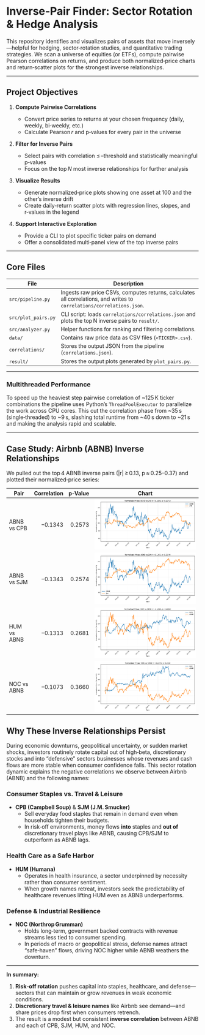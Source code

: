 # Inverse‑Pair Finder: Sector Rotation & Hedge Analysis

This repository identifies and visualizes pairs of assets that move inversely—helpful for hedging, sector‑rotation studies, and quantitative trading strategies. We scan a universe of equities (or ETFs), compute pairwise Pearson correlations on returns, and produce both normalized‑price charts and return‑scatter plots for the strongest inverse relationships.

---

## Project Objectives

1. **Compute Pairwise Correlations**  
   - Convert price series to returns at your chosen frequency (daily, weekly, bi‑weekly, etc.)  
   - Calculate Pearson *r* and p‑values for every pair in the universe  

2. **Filter for Inverse Pairs**  
   - Select pairs with correlation ≤ –threshold and statistically meaningful p‑values  
   - Focus on the top *N* most inverse relationships for further analysis  

3. **Visualize Results**  
   - Generate normalized‑price plots showing one asset at 100 and the other’s inverse drift  
   - Create daily‑return scatter plots with regression lines, slopes, and r‑values in the legend  

4. **Support Interactive Exploration**  
   - Provide a CLI to plot specific ticker pairs on demand  
   - Offer a consolidated multi‑panel view of the top inverse pairs  

---

## Core Files

| File                   | Description                                                                                  |
|------------------------|----------------------------------------------------------------------------------------------|
| `src/pipeline.py`      | Ingests raw price CSVs, computes returns, calculates all correlations, and writes to `correlations/correlations.json`. |
| `src/plot_pairs.py`    | CLI script: loads `correlations/correlations.json` and plots the top N inverse pairs to `result/`. |
| `src/analyzer.py`      | Helper functions for ranking and filtering correlations.                                     |
| `data/`                | Contains raw price data as CSV files (`<TICKER>.csv`).                                       |
| `correlations/`        | Stores the output JSON from the pipeline (`correlations.json`).                              |
| `result/`              | Stores the output plots generated by `plot_pairs.py`.                                        |

---
### Multithreaded Performance

To speed up the heaviest step pairwise correlation of ~125 K ticker combinations the pipeline uses Python’s `ThreadPoolExecutor` to parallelize the work across CPU cores. This cut the correlation phase from ~35 s (single‑threaded) to ~9 s, slashing total runtime from ~40 s down to ~21 s and making the analysis rapid and scalable.

---
## Case Study: Airbnb (ABNB) Inverse Relationships

We pulled out the top 4 ABNB inverse pairs (|r| ≥ 0.13, p ≈ 0.25–0.37) and plotted their normalized‑price series:

| Pair             | Correlation | p‑Value | Chart                                                 |
|------------------|------------:|--------:|-------------------------------------------------------|
| ABNB vs CPB      | −0.1343     | 0.2573  | ![ABNB vs CPB](result/price_plot_ABNB_CPB.png)      |
| ABNB vs SJM      | −0.1343     | 0.2574  | ![ABNB vs SJM](result/price_plot_ABNB_SJM.png)      |
| HUM vs ABNB      | −0.1313     | 0.2681  | ![HUM vs ABNB](result/price_plot_HUM_ABNB.png)      |
| NOC vs ABNB      | −0.1073     | 0.3660  | ![NOC vs ABNB](result/price_plot_NOC_ABNB.png)      |

## Why These Inverse Relationships Persist

During economic downturns, geopolitical uncertainty, or sudden market shocks, investors routinely rotate capital out of high‑beta, discretionary stocks and into “defensive” sectors businesses whose revenues and cash flows are more stable when consumer confidence falls. This sector rotation dynamic explains the negative correlations we observe between Airbnb (ABNB) and the following names:

### Consumer Staples vs. Travel & Leisure
- **CPB (Campbell Soup)** & **SJM (J.M. Smucker)**  
  - Sell everyday food staples that remain in demand even when households tighten their budgets.  
  - In risk‑off environments, money flows **into** staples and **out of** discretionary travel plays like ABNB, causing CPB/SJM to outperform as ABNB lags.

### Health Care as a Safe Harbor
- **HUM (Humana)**  
  - Operates in health insurance, a sector underpinned by necessity rather than consumer sentiment.  
  - When growth names retreat, investors seek the predictability of healthcare revenues lifting HUM even as ABNB underperforms.

### Defense & Industrial Resilience
- **NOC (Northrop Grumman)**  
  - Holds long‑term, government backed contracts with revenue streams less tied to consumer spending.  
  - In periods of macro or geopolitical stress, defense names attract “safe‑haven” flows, driving NOC higher while ABNB weathers the downturn.

---

**In summary:**  
1. **Risk‑off rotation** pushes capital into staples, healthcare, and defense—sectors that can maintain or grow revenues in weak economic conditions.  
2. **Discretionary travel & leisure names** like Airbnb see demand—and share prices drop first when consumers retrench.  
3. The result is a modest but consistent **inverse correlation** between ABNB and each of CPB, SJM, HUM, and NOC.  

